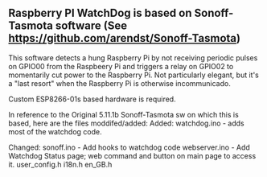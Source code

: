 ## Raspberry PI WatchDog is based on Sonoff-Tasmota software (See https://github.com/arendst/Sonoff-Tasmota)

This software detects a hung Raspberry Pi by not receiving periodic pulses on GPIO00 from the Raspbeery Pi and triggers a relay on GPIO02 to momentarily cut power to the Raspberry Pi. Not particularly elegant, but it's a "last resort" when the Raspberry Pi is otherwise incommunicado.

Custom ESP8266-01s based hardware is required.

In reference to the Original 5.11.1b Sonoff-Tasmota sw on which this is based, here are the files moddifed/added:
Added:
watchdog.ino - adds most of the watchdog code.

Changed:
sonoff.ino - Add hooks to watchdog code
webserver.ino - Add Watchdog Status page; web command and button on main page to access it.
user_config.h
i18n.h
en_GB.h


